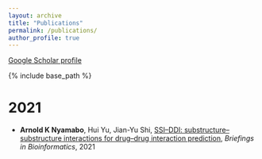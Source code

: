 ```yaml
---
layout: archive
title: "Publications"
permalink: /publications/
author_profile: true
---
```


<!-- {% if author.googlescholar %}
  You can also find my articles on <u><a href="{{author.googlescholar}}">my Google Scholar profile</a>.</u>
{% endif %} -->
[Google Scholar profile](https://scholar.google.com/citations?hl=en&user=8K_HYF8AAAAJ)

{% include base_path %}

2021
===
* **Arnold K Nyamabo**, Hui Yu, Jian-Yu Shi, [SSI–DDI: substructure–substructure interactions for drug–drug interaction prediction](https://doi.org/10.1093/bib/bbab133), <i>Briefings in Bioinformatics</i>, 2021
<!-- 
{% for post in site.publications reversed %}
  {% include archive-single.html %}
{% endfor %} -->